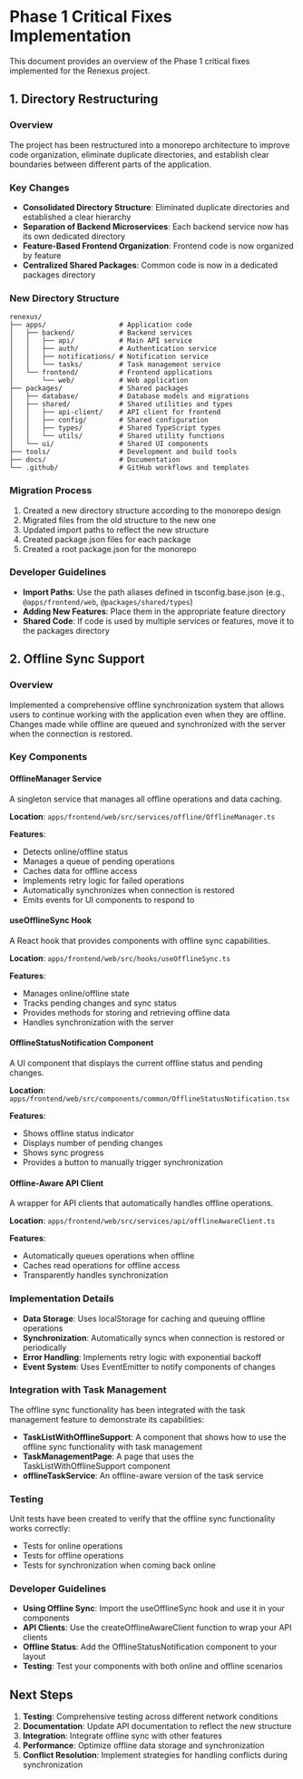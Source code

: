 # Phase 1 Critical Fixes Implementation

This document provides an overview of the Phase 1 critical fixes implemented for the Renexus project.

## 1. Directory Restructuring

### Overview

The project has been restructured into a monorepo architecture to improve code organization, eliminate duplicate directories, and establish clear boundaries between different parts of the application.

### Key Changes

- **Consolidated Directory Structure**: Eliminated duplicate directories and established a clear hierarchy
- **Separation of Backend Microservices**: Each backend service now has its own dedicated directory
- **Feature-Based Frontend Organization**: Frontend code is now organized by feature
- **Centralized Shared Packages**: Common code is now in a dedicated packages directory

### New Directory Structure

```
renexus/
├── apps/                  # Application code
│   ├── backend/           # Backend services
│   │   ├── api/           # Main API service
│   │   ├── auth/          # Authentication service
│   │   ├── notifications/ # Notification service
│   │   └── tasks/         # Task management service
│   └── frontend/          # Frontend applications
│       └── web/           # Web application
├── packages/              # Shared packages
│   ├── database/          # Database models and migrations
│   ├── shared/            # Shared utilities and types
│   │   ├── api-client/    # API client for frontend
│   │   ├── config/        # Shared configuration
│   │   ├── types/         # Shared TypeScript types
│   │   └── utils/         # Shared utility functions
│   └── ui/                # Shared UI components
├── tools/                 # Development and build tools
├── docs/                  # Documentation
└── .github/               # GitHub workflows and templates
```

### Migration Process

1. Created a new directory structure according to the monorepo design
2. Migrated files from the old structure to the new one
3. Updated import paths to reflect the new structure
4. Created package.json files for each package
5. Created a root package.json for the monorepo

### Developer Guidelines

- **Import Paths**: Use the path aliases defined in tsconfig.base.json (e.g., `@apps/frontend/web`, `@packages/shared/types`)
- **Adding New Features**: Place them in the appropriate feature directory
- **Shared Code**: If code is used by multiple services or features, move it to the packages directory

## 2. Offline Sync Support

### Overview

Implemented a comprehensive offline synchronization system that allows users to continue working with the application even when they are offline. Changes made while offline are queued and synchronized with the server when the connection is restored.

### Key Components

#### OfflineManager Service

A singleton service that manages all offline operations and data caching.

**Location**: `apps/frontend/web/src/services/offline/OfflineManager.ts`

**Features**:
- Detects online/offline status
- Manages a queue of pending operations
- Caches data for offline access
- Implements retry logic for failed operations
- Automatically synchronizes when connection is restored
- Emits events for UI components to respond to

#### useOfflineSync Hook

A React hook that provides components with offline sync capabilities.

**Location**: `apps/frontend/web/src/hooks/useOfflineSync.ts`

**Features**:
- Manages online/offline state
- Tracks pending changes and sync status
- Provides methods for storing and retrieving offline data
- Handles synchronization with the server

#### OfflineStatusNotification Component

A UI component that displays the current offline status and pending changes.

**Location**: `apps/frontend/web/src/components/common/OfflineStatusNotification.tsx`

**Features**:
- Shows offline status indicator
- Displays number of pending changes
- Shows sync progress
- Provides a button to manually trigger synchronization

#### Offline-Aware API Client

A wrapper for API clients that automatically handles offline operations.

**Location**: `apps/frontend/web/src/services/api/offlineAwareClient.ts`

**Features**:
- Automatically queues operations when offline
- Caches read operations for offline access
- Transparently handles synchronization

### Implementation Details

- **Data Storage**: Uses localStorage for caching and queuing offline operations
- **Synchronization**: Automatically syncs when connection is restored or periodically
- **Error Handling**: Implements retry logic with exponential backoff
- **Event System**: Uses EventEmitter to notify components of changes

### Integration with Task Management

The offline sync functionality has been integrated with the task management feature to demonstrate its capabilities:

- **TaskListWithOfflineSupport**: A component that shows how to use the offline sync functionality with task management
- **TaskManagementPage**: A page that uses the TaskListWithOfflineSupport component
- **offlineTaskService**: An offline-aware version of the task service

### Testing

Unit tests have been created to verify that the offline sync functionality works correctly:

- Tests for online operations
- Tests for offline operations
- Tests for synchronization when coming back online

### Developer Guidelines

- **Using Offline Sync**: Import the useOfflineSync hook and use it in your components
- **API Clients**: Use the createOfflineAwareClient function to wrap your API clients
- **Offline Status**: Add the OfflineStatusNotification component to your layout
- **Testing**: Test your components with both online and offline scenarios

## Next Steps

1. **Testing**: Comprehensive testing across different network conditions
2. **Documentation**: Update API documentation to reflect the new structure
3. **Integration**: Integrate offline sync with other features
4. **Performance**: Optimize offline data storage and synchronization
5. **Conflict Resolution**: Implement strategies for handling conflicts during synchronization

